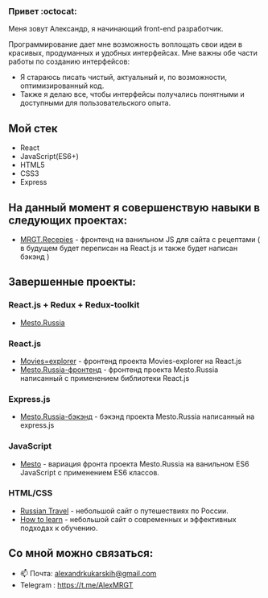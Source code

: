 ### Привет :octocat:

Меня зовут Александр, я начинающий front-end разработчик.

Программирование дает мне возможность воплощать свои идеи в 
красивых, продуманных и удобных интерфейсах.
Мне важны обе части работы по созданию интерфейсов:
  - Я стараюсь писать чистый, актуальный и, по возможности, оптимизированный код.
  - Также я делаю все, чтобы интерфейсы получались понятными и доступными для пользовательского опыта.

## Мой стек
+ React
+ JavaScript(ES6+)
+ HTML5
+ CSS3
+ Express


## На данный момент я совершенствую навыки в следующих проектах:

- [MRGT.Recepies](https://alexmrgt.github.io/Resepies/) - фронтенд на ванильном JS для сайта с рецептами ( в будущем будет переписан на React.js и также будет написан бэкэнд )   

## Завершенные проекты:

### React.js + Redux + Redux-toolkit

- [Mesto.Russia](https://github.com/AlexMrgt/mesto-react-redux-toolkit)

### React.js

- [Movies=explorer](https://github.com/AlexMrgt/movies-explorer-frontend) - фронтенд проекта Movies-explorer на React.js
- [Mesto.Russia-фронтенд](https://github.com/AlexMrgt/react-mesto-auth) - фронтенд проекта Mesto.Russia написанный с применением библиотеки React.js

### Express.js

- [Mesto.Russia-бэкэнд](https://github.com/AlexMrgt/express-mesto) - бэкэнд проекта Mesto.Russia написанный на express.js

### JavaScript

- [Mesto](https://github.com/AlexMrgt/mesto) - вариация фронта проекта Mesto.Russia на ванильном ES6 JavaScript с применением ES6 классов.

### HTML/CSS

- [Russian Travel](https://github.com/AlexMrgt/russian-travel) - небольшой сайт о путешествиях по России.
- [How to learn](https://github.com/AlexMrgt/how-to-learn) - небольшой сайт о современных и эффективных подходах к обучению.


## Со мной можно связаться:
+ 📫 Почта: alexandrkukarskih@gmail.com
+ Telegram : https://t.me/AlexMRGT
